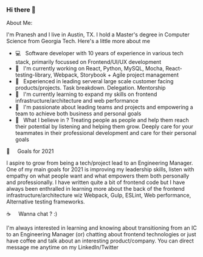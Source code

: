 ### Hi there 👋

About Me: 

I'm Pranesh and I live in Austin, TX. I hold a Master's degree in Computer Science from Georgia Tech. Here's a little more about me

- 💻 &nbsp;&nbsp;Software developer with 10 years of experience in various tech stack, primarily focussed on Frontend/UI/UX development
- 🔭 &nbsp;&nbsp;I'm currently working on React, Python, MySQL, Mocha, React-testing-library, Webpack, Storybook + Agile project management
- 📖 &nbsp;&nbsp;Experienced in leading serveral large scale customer facing products/projects. Task breakdown. Delegation. Mentorship
- 🌱 &nbsp;&nbsp;I'm currently learning to expand my skills on frontend infrastructure/architecture and web performance
- 👯 &nbsp;&nbsp;I'm passionate about leading teams and projects and empowering a team to achieve both business and personal goals
- 💬 &nbsp;&nbsp;What I believe in ? Treating people as people and help them reach their potential by listening and helping them grow. Deeply care for your teammates in their professional development and care for their personal goals


🥅 &nbsp;&nbsp;&nbsp;&nbsp;Goals for 2021

I aspire to grow from being a tech/project lead to an Engineering Manager. One of my main goals for 2021 is improving my leadership skills, listen with empathy on what people want and what empowers them both personally and professionally. I have written quite a bit of frontend code but I have always been enthralled in learning more about the back of the frontend infrastructure/architecture wiz Webpack, Gulp, ESLint, Web performance, Alternative testing frameworks.

☕ &nbsp;&nbsp;&nbsp;&nbsp;Wanna chat ? :) 

I'm always interested in learning and knowing about transitioning from an IC to an Engineering Manager (or) chatting about frontend technologies or just have coffee and talk about an interesting product/company. You can direct message me anytime on my LinkedIn/Twitter 

<!--
**praneshpr/praneshpr** is a ✨ _special_ ✨ repository because its `README.md` (this file) appears on your GitHub profile.

Here are some ideas to get you started:

- 🔭 I’m currently working on ...
- 🌱 I’m currently learning ...
- 👯 I’m looking to collaborate on ...
- 🤔 I’m looking for help with ...
- 💬 Ask me about ...
- 📫 How to reach me: ...
- 😄 Pronouns: ...
- ⚡ Fun fact: ...
-->
